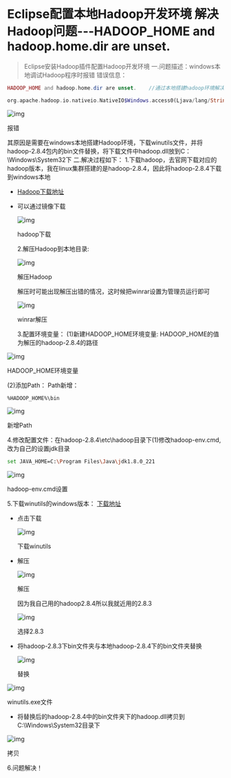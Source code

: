 # Eclipse配置本地Hadoop开发环境 解决Hadoop问题---HADOOP_HOME and hadoop.home.dir are unset.

> Eclipse安装Hadoop插件配置Hadoop开发环境
一.问题描述：windows本地调试Hadoop程序时报错
错误信息：

```php
HADOOP_HOME and hadoop.home.dir are unset.    //通过本地搭建hadoop环境解决

org.apache.hadoop.io.nativeio.NativeIO$Windows.access0(Ljava/lang/String;I)Z    //通过下载winutils解决
```

![img](https://upload-images.jianshu.io/upload_images/4391407-1101ff3373be29a9.png?imageMogr2/auto-orient/strip|imageView2/2/w/1153/format/webp)

报错

其原因是需要在windows本地搭建Hadoop环境，下载winutils文件，并将hadoop-2.8.4包内的bin文件替换，将下载文件中hadoop.dll放到C：\Windows\System32下
二.解决过程如下：
1.下载hadoop，去官网下载对应的hadoop版本，我在linux集群搭建的是hadoop-2.8.4，因此将hadoop-2.8.4下载到windows本地

- [Hadoop下载地址](https://links.jianshu.com/go?to=https%3A%2F%2Fmirrors.tuna.tsinghua.edu.cn%2Fapache%2Fhadoop%2Fcommon%2F)

- 可以通过镜像下载

  ![img](https://upload-images.jianshu.io/upload_images/4391407-45d201966caa5e15.png?imageMogr2/auto-orient/strip|imageView2/2/w/916/format/webp)

  hadoop下载

  2.解压Hadoop到本地目录:

  ![img](https://upload-images.jianshu.io/upload_images/4391407-625a281e3cce76bb.png?imageMogr2/auto-orient/strip|imageView2/2/w/847/format/webp)

  解压Hadoop

  解压时可能出现解压出错的情况，这时候把winrar设置为管理员运行即可

  ![img](https://upload-images.jianshu.io/upload_images/4391407-78aa76f352c5b4d9.png?imageMogr2/auto-orient/strip|imageView2/2/w/1115/format/webp)

  winrar解压

  3.配置环境变量：
  (1)新建HADOOP_HOME环境变量:
  HADOOP_HOME的值为解压的hadoop-2.8.4的路径

![img](https://upload-images.jianshu.io/upload_images/4391407-34cb338b37543bcb.png?imageMogr2/auto-orient/strip|imageView2/2/w/608/format/webp)

HADOOP_HOME环境变量



(2)添加Path：
Path新增：

```undefined
%HADOOP_HOME%\bin
```

![img](https://upload-images.jianshu.io/upload_images/4391407-da7caa92622e10da.png?imageMogr2/auto-orient/strip|imageView2/2/w/712/format/webp)

新增Path


4.修改配置文件：在hadoop-2.8.4\etc\hadoop目录下(1)修改hadoop-env.cmd,改为自己的设置jdk目录



```bash
set JAVA_HOME=C:\Program Files\Java\jdk1.8.0_221
```

![img](https://upload-images.jianshu.io/upload_images/4391407-376dd38e8c61754d.png?imageMogr2/auto-orient/strip|imageView2/2/w/821/format/webp)

hadoop-env.cmd设置

5.下载winutils的windows版本：
[下载地址](https://links.jianshu.com/go?to=%5Bhttps%3A%2F%2Fgithub.com%2Fsteveloughran%2Fwinutils%5D(https%3A%2F%2Fgithub.com%2Fsteveloughran%2Fwinutils))

- 点击下载

  ![img](https://upload-images.jianshu.io/upload_images/4391407-c69764014b0a8133.png?imageMogr2/auto-orient/strip|imageView2/2/w/1200/format/webp)

  下载winutils

- 解压

  ![img](https://upload-images.jianshu.io/upload_images/4391407-2751d1c32f75fdbe.png?imageMogr2/auto-orient/strip|imageView2/2/w/1124/format/webp)

  解压

  因为我自己用的hadoop2.8.4所以我就近用的2.8.3

  ![img](https://upload-images.jianshu.io/upload_images/4391407-acbfa24874dd2bcc.png?imageMogr2/auto-orient/strip|imageView2/2/w/672/format/webp)

  选择2.8.3

- 将hadoop-2.8.3下bin文件夹与本地hadoop-2.8.4下的bin文件夹替换

  ![img](https://upload-images.jianshu.io/upload_images/4391407-c27ffa32c9c84755.png?imageMogr2/auto-orient/strip|imageView2/2/w/1169/format/webp)

  替换

![img](https://upload-images.jianshu.io/upload_images/4391407-ebf47e1d8254ac85.png?imageMogr2/auto-orient/strip|imageView2/2/w/946/format/webp)

winutils.exe文件

- 将替换后的hadoop-2.8.4中的bin文件夹下的hadoop.dll拷贝到C:\Windows\System32目录下

![img](https://upload-images.jianshu.io/upload_images/4391407-c22cb75dafdfc2a4.png?imageMogr2/auto-orient/strip|imageView2/2/w/1200/format/webp)

拷贝

6.问题解决！

